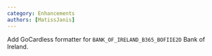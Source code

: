 ```yaml
---
category: Enhancements
authors: [MatissJanis]
---
```


Add GoCardless formatter for `BANK_OF_IRELAND_B365_BOFIIE2D` Bank of Ireland.
